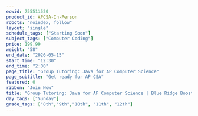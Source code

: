 ```yaml
---
ecwid: 755511520
product_id: APCSA-In-Person
robots: "noindex, follow"
layout: "single"
schedule_tags: ["Starting Soon"]
subject_tags: ["Computer Coding"]
price: 199.99
weight: "58"
end_date: "2026-05-15"
start_time: "12:30"
end_time: "2:00"
page_title: "Group Tutoring: Java for AP Computer Science"
page_subtitle: "Get ready for AP CSA"
featured: 0
ribbon: "Join Now"
title: "Group Tutoring: Java for AP Computer Science | Blue Ridge Boost"
day_tags: ["Sunday"]
grade_tags: ["8th","9th","10th", "11th", "12th"]
---
```

